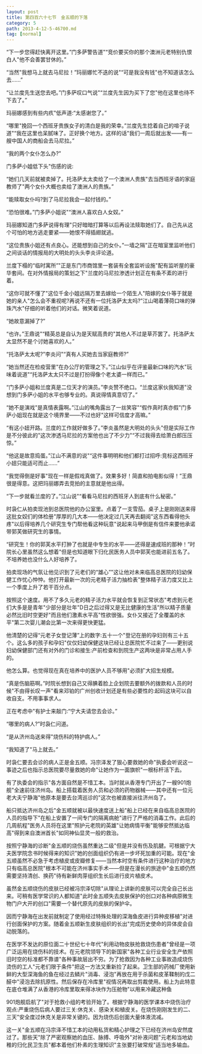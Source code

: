 ```yaml
---
layout: post
title: 第四百六十七节　金五顺的下落
category: 5
path: 2013-4-12-5-46700.md
tag: [normal]
---
```


“下一步您得赶快离开这里。”门多萨警告道"“竞价要买你的那个澳洲元老特别仇恨白人"他不会善罢甘休的。”

“当然"我想马上就去马尼拉！”玛丽娜忙不迭的说"“可是我没有钱"也不知道该怎么去……”

“让兰度先生送您去吧。”门多萨叹口气说"“兰度先生因为买下了您"他在这里也待不下去了。”

玛丽娜感到有些内疚"低声道:“太感谢您了。”

“哪里"挽回一个西班牙贵族女子的清白是我的荣幸。”兰度先生捻着自己的喧子说道"“我在这里也呆腻味了。正好换个地方。这样的话"我们一周后就出发――有一艘中国人的商船会去马尼拉。”

“我的两个女仆怎么办?”

门多萨小姐低下头"伤感的说:

“她们几天前就被卖掉了。托洛萨太太卖给了一个澳洲人贵族"去当西班牙语的家庭教师了"两个女仆大概也卖给了澳洲人的贵族。”

“能赎取女仆吗?到了马尼拉我会一起付钱的。”

“恐怕很难。”门多萨小姐说"“澳洲人喜欢白人女奴。”

玛丽娜知道门多萨说得有理"只好暗暗打算等以后再设法赎取她们了。自己先从这个可怕的地方逃走要紧――她恨不得插翅就逃。

“这位贵族小姐还有点良心。还能想到自己的女仆。”一墙之隔"正在暗室里监听他们之间谈话的情报局的大明处的头头李炎评论道。

兰度下榻的“临时寓所”"正是东门市商馆里一套装有全套监听设施"配有监听屋的豪华套间。在对外情报局的策划之下"兰度的马尼拉渗透计划正在有条不紊的进行着。

“这你可就不懂了"这位千金小姐远隔万里去嫁给一个陌生人"陪嫁的女仆等于就是她的亲人"怎么会不重视呢?再说不还有一位托洛萨太太吗?”江山喝着薄荷口味的弹珠汽水"仔细的听着他们的对话。微笑着说道。

“她故意漏掉了?”

“也许。”王鼎说"“精英总是自认为是天赋高贵的"其他人不过是草芥罢了。托洛萨太太显然不是个讨她喜欢的人。”

“托洛萨太太呢?”李炎问"“真有人买她去当家庭教师?”

“她当然还在检疫营里"在办公厅的管理之下。”江山似乎在评鉴最新口味的汽水"玩味着说道"“托洛萨太太只不过是打扮得像个老太婆一样而已。”

“门多萨小姐和兰度真是二位天才的演员。”李炎赞不绝口。“兰度这家伙我知道"没想到门多萨小姐的水平也够专业的。真说得情真意切了。”

“她不是演戏"是真情表露啊。”江山的嘴角露出了一丝笑容"“假作真时真亦假"门多萨小姐现在就是这个境界里――不过也好"这样可信度才高嘛。”

“有这小妞开路。兰度的工作就好做多了。”李炎虽然是大明处的头头"但是实际工作是不分彼此的"这次渗透马尼拉的方案他也出了不少力"“不过我得去给萧白郎压压惊。”

“他这是故意捣蛋。”江山不满意的说"“这件事明明和他们都打过招呼:竞标这西班牙小妞只能适可而止……”

“我觉得倒是好事"现在一样是假戏真做了。效果多好！简直和拍电影似得！”王鼎很是得意。这把玛丽娜弄去竞拍的主意就是他出得。

“下一步就看兰度的了。”江山说"“看看马尼拉的西班牙人到底有什么秘密。”

时袅仁从拍卖现池到总医院他的办公室里。点着了一支雪茄。桌子上是刚刚送来得这批女奴们的体检册"厚厚的几大本――他决定过几天再去翻阅"这东西看得他头疼"以后得培养几个研究生专门帮他看这种玩意"说起来马甲倒是有信件来要他承诺带郭芙做研究生的事情。

“研究生！你的郭芙水平打肿了也就是中专生的水平――还得是速成班的那种！”时院长心里虽然这么想着"但是也知道眼下归化民医务人员中郭芙也能进前五名了。不培养她也没什么人好培养了。

拍卖现场的气氛让他见识到了元老们的“雄心”"这让他对未来临高总医院的妇幼保健工作忧心忡忡。他打开最新一次的元老精子活力抽检表"整体精子活力度又比上一个季度上升了若干百分点。

按照这个速度。用不了多久元老的精子活力水平就会恢复到正常状态"考虑到元老们大多是是青年"少部分是壮年"D日之后过得又是无比健康的生活"所以精子质量必然比旧时空更好"而且他们激素水平高"性欲很强。女仆又接近了全覆盖的水平"第二次婴儿潮会比第一次来得更快更猛。

他清楚的记得“元老子女登记薄”上的数字:五十一个"登记在册的孕妇则有三十五个。这么多的孩子和孕妇"仅仅妇幼保健这块已经让总医院忙不过来了――更别说妇幼保健部门还有对外的门诊和接生:产前检查和到院生产这两块是非常占用人手的。

他怎么算。也觉得现在真在培养中的医护人员不够用"必须扩大招生规模。

“真是伤脑筋啊。”时院长想到自己又得腆着脸上企划院去要额外的拨款和人员的时候"不由得长叹一声"看来邓铂的广州创收计划还是有些必要性的:起码这块可以自收自支。不用事事求人。

正在考虑中"有护士来敲门:“宁大夫请您去会诊。”

“哪里的病人?”时袅仁问道。

“是从济州岛送来得"烧伤科的特护病人。”

“我知道了"马上就去。”

时袅仁要去会诊的病人正是金五顺。冯宗泽发了狠心要救她的命"执委会听说这一事迹之后也指示总医院要尽量救她的命"让她作为一面旗帜"一根标杆活下去。

有了执委会的指示"各方面自然是不惜工本。当时就从香港专门开出了一艘901炮舰"全速前往济州岛。船上搭载着医务人员和必须的药物器械――其中还有一位元老大夫宁静海"他原本是要去台湾巡诊的"这次也被直接派往济州岛了。

船只抵达济州岛之后"金五顺就被以最快速度送上船"船上已经在来自临高总医院的人员的指导下"在船上安置了一间专门的隔离病舱"进行了严格的消毒工作。此后的几周航程"医务人员将在这里"照护元老院的英雄"让她病情平衡"能够安然抵达临高"得到来自澳洲首长"如同神仙显灵一般的救治。

按照宁静海的诊断"金五顺的烧伤虽然重达二级"但是并没有伤及肌腱。可根据宁大夫医学院念书时候得来的知识"她的创面组织仍有进一步坏死加重的可能。现在"金五顺虽然不必急于考虑植皮或皮瓣修复――当然本时空有条件进行这种治疗的地方只有临高总医院"根本不可能在济州事实手术――但是在漫长的旅途中"金五顺仍然需要坚持清创、换药"待有新鲜肉芽组织生长后进行皮片植皮术。

虽然金五顺烧伤的皮肤已经被冯宗泽切除"从理论上讲新的皮肤可以完全自己长出来。可稍有医学常识的人都知道"此时金五顺失去皮肤保护的创口对各种病原微生物门户大开的创口"需要一个替代原先的皮肤的保护伞。

因而宁静海在出发前就制定了使用经过特殊处理的深海鱼皮进行异种皮移植"对进行创面保护的方案。随着金五顺新生皮肤组织的长出"完成历史使命的异体皮会自动脱落的。

在医学不发达的原位面二十世纪七十年代"利用动物皮肤抢救烧伤患者"曾经是一项广泛运用在烧伤科的技术。在元老院领导下的新国家"各种工业行业安全生产依照旧时空的标准都不靠谱"各种事故层出不穷。为了抢救因为各种工业事故造成烧伤烫伤的工人"元老们限于条件"把这一方法又重新捡了起来。卫生部的药械厂使用新鲜的大型深海鱼的鱼在经过去鳞片"消毒、浸泡"再放在用于杀菌和皮革鞣制的戊二醛中"浸泡去除抗原性。然后保存在冷库里"视情况再取出剪裁使用。船上为此特意在底仓堆满了从香港的冷库里取来得冰块作为压舱物"以用来冷藏这种鱼

901炮舰启航了"对于抢救小组的考验开始了。根据宁静海的医学课本中烧伤治疗观点:严重烧伤后病人要过三关:休克关、感染关和植皮关。在烧伤刚刚发生的二、三天"安全度过休克关是非常关键的。因为烧伤后创面大量体液流减。

这一关"金五顺在冯宗泽不惜工本的动用私货和精心护理之下已经在济州岛安然度过了。那些天"除了严密观察她的血压、脉搏、呼吸外"对补液问题"元老和当地幼稚的归化民卫生员"都本着他们朴素的生理知识"主张要打破常规"适当地多输血。
